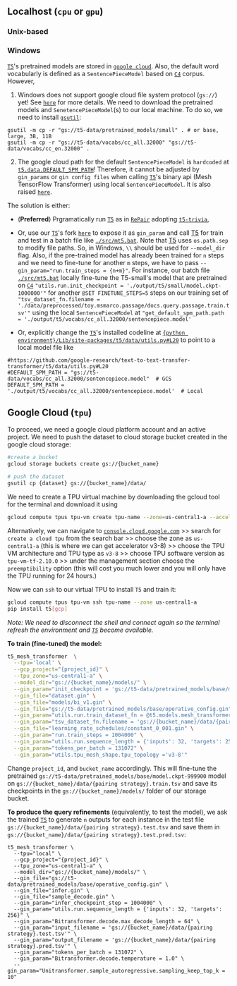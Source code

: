## Localhost (`cpu` or `gpu`)

### Unix-based

### Windows
[`T5`](https://github.com/google-research/text-to-text-transfer-transformer)'s pretrained models are stored in [`google cloud`](https://console.cloud.google.com/storage/browser/t5-data/pretrained_models/). Also, the default word vocabularly is defined as a `SentencePieceModel` based on [`C4`](https://console.cloud.google.com/storage/browser/t5-data/vocabs/cc_all.32000) corpus. However, 
1. Windows does not support google cloud file system protocol (`gs://`) yet! See [`here`](https://github.com/tensorflow/tensorflow/issues/38477) for more details. We need to download the pretrained models and `SenetencePieceModel`(s) to our local machine. To do so, we need to install [`gsutil`](https://cloud.google.com/storage/docs/gsutil):

```
gsutil -m cp -r "gs://t5-data/pretrained_models/small" . # or base, large, 3B, 11B
gsutil -m cp -r "gs://t5-data/vocabs/cc_all.32000" "gs://t5-data/vocabs/cc_en.32000" .
```

2. The google cloud path for the default `SentencePieceModel` is `hardcoded` at [`t5.data.DEFAULT_SPM_PATH`](https://github.com/google-research/text-to-text-transfer-transformer/blob/1b8375efe41f208f7f5c0744d57d7d913fa1eac4/t5/data/utils.py#L20)! Therefore, it cannot be adjusted by `gin_params` or `gin config files` when calling [`T5`](https://github.com/google-research/text-to-text-transfer-transformer)'s binary api (Mesh TensorFlow Transformer) using local `SentencePieceModel`. It is also raised [`here`](https://github.com/google-research/text-to-text-transfer-transformer/issues/513).

The solution is either: 
- (**Preferred**) Prgramatically run [`T5`](https://github.com/google-research/text-to-text-transfer-transformer) as in [`RePair`](https://github.com/fani-lab/RePair/blob/main/src/mdl/mt5w.py) adopting [`t5-trivia`](https://github.com/google-research/text-to-text-transfer-transformer/blob/main/notebooks/t5-trivia.ipynb), 
- Or, use our [`T5`](https://github.com/fani-lab/RePair/blob/main/src/mdl/mt5w.py)'s fork [`here`](https://github.com/fani-lab/text-to-text-transfer-transformer/blob/a9bb744d3e9811e912fddd7bfecf4d5334d00090/t5/data/utils.py#L24) to expose it as `gin_param` and call [T5](https://github.com/fani-lab/RePair/blob/main/src/mdl/mt5w.py) for train and test in a batch file like [`./src/mt5.bat`](./src/mt5.bat). Note that [T5](https://github.com/fani-lab/RePair/blob/main/src/mdl/mt5w.py) uses `os.path.sep` to modify file paths. So, in Windows, `\\` should be used for `--model_dir` flag. Also, if the pre-trained model has already been trained for `n` steps and we need to fine-tune for another `m` steps, we have to pass `--gin_param="run.train_steps = {n+m}"`. For instance, our batch file [`./src/mt5.bat`](./src/mt5.bat) locally fine-tune the T5-small's model that are pretrained on [`C4`](https://console.cloud.google.com/storage/browser/t5-data/vocabs/cc_all.32000) `"utils.run.init_checkpoint = './output/t5/small/model.ckpt-1000000'"` for another `@SET FINETUNE_STEPS=5` steps on our training set of `"tsv_dataset_fn.filename = './data/preprocessed/toy.msmarco.passage/docs.query.passage.train.tsv'"` using the local `SentencePieceModel` at `"get_default_spm_path.path = './output/t5/vocabs/cc_all.32000/sentencepiece.model'`

- Or, explicitly change the [`T5`](https://github.com/google-research/text-to-text-transfer-transformer)'s installed codeline at [`{python environment}/Lib/site-packages/t5/data/utils.py#L20`](https://github.com/google-research/text-to-text-transfer-transformer/blob/fc542df62ef2c1e39deced419d42d6d83befe623/t5/data/utils.py#L20) to point to a local model file like 
```
#https://github.com/google-research/text-to-text-transfer-transformer/t5/data/utils.py#L20
#DEFAULT_SPM_PATH = "gs://t5-data/vocabs/cc_all.32000/sentencepiece.model"  # GCS
DEFAULT_SPM_PATH = './output/t5/vocabs/cc_all.32000/sentencepiece.model'  # Local
```

## Google Cloud (`tpu`)
To proceed, we need a google cloud platform account and an active project. We need to push the dataset to cloud storage bucket created in the google cloud storage:

```sh
#create a bucket 
gcloud storage buckets create gs://{bucket_name}

# push the dataset 
gsutil cp {dataset} gs://{bucket_name}/data/
```

We need to create a TPU virtual machine by downloading the gcloud tool for the terminal and download it using

```sh
gcloud compute tpus tpu-vm create tpu-name --zone=us-central1-a --accelerator-type=v3-8 --version=tpu-vm-tf-2.10.0
```

Alternatively, we can navigate to [`console.cloud.google.com`](https://console.cloud.google.com/) >> search for `create a cloud tpu` from the search bar >> choose the zone as `us-central1-a` (this is where we can get accelerator v3-8) >> choose the TPU VM architecture and TPU type as `v3-8` >> choose TPU software version as `tpu-vm-tf-2.10.0` >> under the management section choose the `preemptibility` option (this will cost you much lower and you will only have the TPU running for 24 hours.) 

Now we can `ssh` to our virtual TPU to install `T5` and train it:

```sh
gcloud compute tpus tpu-vm ssh tpu-name --zone us-central1-a
pip install t5[gcp]
```

_Note: We need to disconnect the shell and connect again so the terminal refresh the environment and [`T5`](https://github.com/google-research/text-to-text-transfer-transformer) become available._

**To train (fine-tuned) the model:**

```sh
t5_mesh_transformer  \
  --tpu='local' \
  --gcp_project="{project_id}" \
  --tpu_zone="us-central1-a" \
  --model_dir="gs://{bucket_name}/models/" \
  --gin_param="init_checkpoint = 'gs://t5-data/pretrained_models/base/model.ckpt-999900'" \
  --gin_file="dataset.gin" \
  --gin_file="models/bi_v1.gin" \
  --gin_file="gs://t5-data/pretrained_models/base/operative_config.gin" \
  --gin_param="utils.run.train_dataset_fn = @t5.models.mesh_transformer.tsv_dataset_fn" \
  --gin_param="tsv_dataset_fn.filename = 'gs://{bucket_name}/data/{pairing strategy}.train.tsv'" \
  --gin_file="learning_rate_schedules/constant_0_001.gin" \
  --gin_param="run.train_steps = 1004000" \
  --gin_param="utils.run.sequence_length = {'inputs': 32, 'targets': 256}" \
  --gin_param="tokens_per_batch = 131072" \
  --gin_param="utils.tpu_mesh_shape.tpu_topology ='v3-8'"
```
Change `project_id`, and `bucket_name` accordingly. This will fine-tune the pretrained `gs://t5-data/pretrained_models/base/model.ckpt-999900` model on `gs://{bucket_name}/data/{pairing strategy}.train.tsv` and save its checkpoints in the `gs://{bucket_name}/models/` folder of our storage bucket. 

**To produce the query refinements** (equivalently, to test the model), we ask the trained [`T5`](https://github.com/google-research/text-to-text-transfer-transformer) to generate `n` outputs for each instance in the test file `gs://{bucket_name}/data/{pairing strategy}.test.tsv` and save them in `gs://{bucket_name}/data/{pairing strategy}.test.pred.tsv`:
```
t5_mesh_transformer \
  --tpu="local" \
  --gcp_project="{project_id}" \
  --tpu_zone="us-central1-a" \
  --model_dir="gs://{bucket_name}/models/" \
  --gin_file="gs://t5-data/pretrained_models/base/operative_config.gin" \
  --gin_file="infer.gin" \
  --gin_file="sample_decode.gin" \
  --gin_param="infer_checkpoint_step = 1004000" \
  --gin_param="utils.run.sequence_length = {'inputs': 32, 'targets': 256}" \
  --gin_param="Bitransformer.decode.max_decode_length = 64" \
  --gin_param="input_filename = 'gs://{bucket_name}/data/{pairing strategy}.test.tsv'" \
  --gin_param="output_filename = 'gs://{bucket_name}/data/{pairing strategy}.pred.tsv'" \
  --gin_param="tokens_per_batch = 131072" \
  --gin_param="Bitransformer.decode.temperature = 1.0" \
  --gin_param="Unitransformer.sample_autoregressive.sampling_keep_top_k = 10"
```
